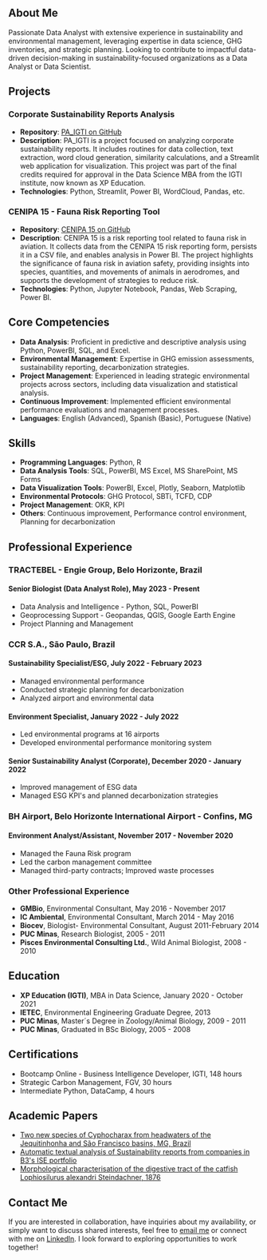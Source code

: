 ## About Me

Passionate Data Analyst with extensive experience in sustainability and environmental management, leveraging expertise in data science, GHG inventories, and strategic planning. Looking to contribute to impactful data-driven decision-making in sustainability-focused organizations as a Data Analyst or Data Scientist.

## Projects

### Corporate Sustainability Reports Analysis
- **Repository**: [PA_IGTI on GitHub](https://github.com/Mello-Gabriel/PA_IGTI)
- **Description**: PA_IGTI is a project focused on analyzing corporate sustainability reports. It includes routines for data collection, text extraction, word cloud generation, similarity calculations, and a Streamlit web application for visualization. This project was part of the final credits required for approval in the Data Science MBA from the IGTI institute, now known as XP Education.
- **Technologies**: Python, Streamlit, Power BI, WordCloud, Pandas, etc.

### CENIPA 15 - Fauna Risk Reporting Tool
- **Repository**: [CENIPA 15 on GitHub](https://github.com/Mello-Gabriel/cenipa15)
- **Description**: CENIPA 15 is a risk reporting tool related to fauna risk in aviation. It collects data from the CENIPA 15 risk reporting form, persists it in a CSV file, and enables analysis in Power BI. The project highlights the significance of fauna risk in aviation safety, providing insights into species, quantities, and movements of animals in aerodromes, and supports the development of strategies to reduce risk.
- **Technologies**: Python, Jupyter Notebook, Pandas, Web Scraping, Power BI.
## Core Competencies

- **Data Analysis**: Proficient in predictive and descriptive analysis using Python, PowerBI, SQL, and Excel.
- **Environmental Management**: Expertise in GHG emission assessments, sustainability reporting, decarbonization strategies.
- **Project Management**: Experienced in leading strategic environmental projects across sectors, including data visualization and statistical analysis.
- **Continuous Improvement**: Implemented efficient environmental performance evaluations and management processes.
- **Languages**: English (Advanced), Spanish (Basic), Portuguese (Native)

## Skills

- **Programming Languages**: Python, R
- **Data Analysis Tools**: SQL, PowerBI, MS Excel, MS SharePoint, MS Forms
- **Data Visualization Tools**: PowerBI, Excel, Plotly, Seaborn, Matplotlib
- **Environmental Protocols**: GHG Protocol, SBTi, TCFD, CDP
- **Project Management**: OKR, KPI
- **Others**: Continuous improvement, Performance control environment, Planning for decarbonization



## Professional Experience

### TRACTEBEL - Engie Group, Belo Horizonte, Brazil
#### Senior Biologist (Data Analyst Role), May 2023 - Present
- Data Analysis and Intelligence - Python, SQL, PowerBI
- Geoprocessing Support - Geopandas, QGIS, Google Earth Engine
- Project Planning and Management

### CCR S.A., São Paulo, Brazil

#### Sustainability Specialist/ESG, July 2022 - February 2023
- Managed environmental performance
- Conducted strategic planning for decarbonization
- Analyzed airport and environmental data

#### Environment Specialist, January 2022 - July 2022
- Led environmental programs at 16 airports
- Developed environmental performance monitoring system

#### Senior Sustainability Analyst (Corporate), December 2020 - January 2022
- Improved management of ESG data
- Managed ESG KPI's and planned decarbonization strategies

### BH Airport, Belo Horizonte International Airport - Confins, MG
#### Environment Analyst/Assistant, November 2017 - November 2020
- Managed the Fauna Risk program
- Led the carbon management committee
- Managed third-party contracts; Improved waste processes

### Other Professional Experience
- **GMBio**, Environmental Consultant, May 2016 - November 2017
- **IC Ambiental**, Environmental Consultant, March 2014 - May 2016
- **Biocev**, Biologist- Environmental Consultant, August 2011-February 2014
- **PUC Minas**, Research Biologist, 2005 - 2011
- **Pisces Environmental Consulting Ltd.**, Wild Animal Biologist, 2008 - 2010

## Education

- **XP Education (IGTI)**, MBA in Data Science, January 2020 - October 2021
- **IETEC**, Environmental Engineering Graduate Degree, 2013
- **PUC Minas**, Master´s Degree in Zoology/Animal Biology, 2009 - 2011
- **PUC Minas**, Graduated in BSc Biology, 2005 - 2008

## Certifications

- Bootcamp Online - Business Intelligence Developer, IGTI, 148 hours
- Strategic Carbon Management, FGV, 30 hours
- Intermediate Python, DataCamp, 4 hours

## Academic Papers

- [Two new species of Cyphocharax from headwaters of the Jequitinhonha and São Francisco basins, MG, Brazil](#)
- [Automatic textual analysis of Sustainability reports from companies in B3's ISE portfolio](#)
- [Morphological characterisation of the digestive tract of the catfish Lophiosilurus alexandri Steindachner, 1876](#)

## Contact Me

If you are interested in collaboration, have inquiries about my availability, or simply want to discuss shared interests, feel free to [email me](mailto:mellogcg@gmail.com) or connect with me on [LinkedIn](https://www.linkedin.com/in/gabriel-guimaraes-de-mello/). I look forward to exploring opportunities to work together!
